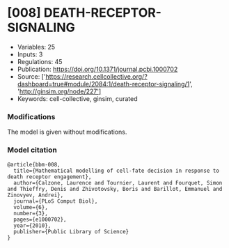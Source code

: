 # \[008\] DEATH-RECEPTOR-SIGNALING

 - Variables: 25
 - Inputs: 3
 - Regulations: 45
 - Publication: https://doi.org/10.1371/journal.pcbi.1000702
 - Source: ['https://research.cellcollective.org/?dashboard=true#module/2084:1/death-receptor-signaling/1', 'http://ginsim.org/node/227']
 - Keywords: cell-collective, ginsim, curated


### Modifications

The model is given without modifications.

### Model citation

```
@article{bbm-008,
  title={Mathematical modelling of cell-fate decision in response to death receptor engagement},
  author={Calzone, Laurence and Tournier, Laurent and Fourquet, Simon and Thieffry, Denis and Zhivotovsky, Boris and Barillot, Emmanuel and Zinovyev, Andrei},
  journal={PLoS Comput Biol},
  volume={6},
  number={3},
  pages={e1000702},
  year={2010},
  publisher={Public Library of Science}
}
```

